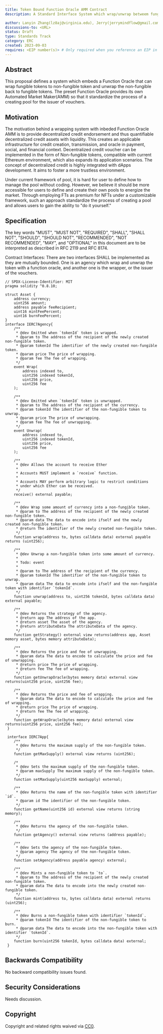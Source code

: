 ```yaml
---
title: Token Bound Function Oracle AMM Contract
description: A Standard Interface System which wrap/unwrap betweem fungible tokens and non-fungible token based on an inbeded Function Oracle AMM to achieve decentralized credit endorsement.

author: Lanyin Zhang(lz8aj@virginia.edu), Jerry(jerrymindflow@gmail.com), FirstName (@GitHubUsername) and GitHubUsername (@GitHubUsername)>
discussions-to: <URL>
status: Draft
type: Standards Track
category: ERC
created: 2023-09-03
requires: <EIP number(s)> # Only required when you reference an EIP in the `Specification` section. Otherwise, remove this field.
---
```



## Abstract

This proposal defines a system which embeds a Function Oracle that can wrap fungible tokens to non-fungible token and unwrap the non-fungible back to fungible tokens. The preset Function Oracle provides its own Automated Market Maker(AMM) so that it standardize the process of a creating pool for the issuer of vouchers.

## Motivation

The motivation behind a wrapping system with inbeded Function Oracle AMM is to provide decentralized credit endorsement and thus quantifiable decentralized credit assets with liquidity. This creates an applicable infrastructure for credit creation, transmission, and oracle in payment, social, and financial context. Decentralized credit voucher can be implemented in the form of Non-fungible tokens, compatible with current Ethereum environment, which also expands its application scenarios. The concept of decentralized credit is highly integrated with dApps development. It aims to foster a more trustless environment. 

Under current framework of pool, it is hard for user to define how to manage the pool without coding. However, we believe it should be more accessible for users to define and create their own pools to energize the market. Through employing FTs as premium for NFTs under a customizable framework, such an approach standardize the process of creating a pool and allows users to gain the ability to "do it yourself."


## Specification

The key words "MUST", "MUST NOT", "REQUIRED", "SHALL", "SHALL NOT", "SHOULD", "SHOULD NOT", "RECOMMENDED", "NOT RECOMMENDED", "MAY", and "OPTIONAL" in this document are to be interpreted as described in RFC 2119 and RFC 8174.

Contract Interfaces: 
There are two interfaces SHALL be implemented as they are mutually bounded. One is an agency which wrap and unwrap the token with a function oracle, and another one is the wrapper, or the issuer of the vouchers.

```
// SPDX-License-Identifier: MIT
pragma solidity ^0.8.10;

struct Asset {
    address currency;
    uint256 amount;
    address payable feeRecipient;
    uint16 mintFeePercent;
    uint16 burnFeePercent;
}
interface IERC7Agency{
    /**
     * @dev Emitted when `tokenId` token is wrapped.
     * @param to The address of the recipient of the newly created non-fungible token.
     * @param tokenId The identifier of the newly created non-fungible token.
     * @param price The price of wrapping.
     * @param fee The fee of wrapping.
     */
    event Wrap(
        address indexed to,
        uint256 indexed tokenId,
        uint256 price,
        uint256 fee
    );

    /**
     * @dev Emitted when `tokenId` token is unwrapped.
     * @param to The address of the recipient of the currency.
     * @param tokenId The identifier of the non-fungible token to unwrap.
     * @param price The price of unwrapping.
     * @param fee The fee of unwrapping.
     */
    event Unwrap(
        address indexed to,
        uint256 indexed tokenId,
        uint256 price,
        uint256 fee
    );

    /**
     * @dev Allows the account to receive Ether
     *
     * Accounts MUST implement a `receive` function.
     *
     * Accounts MAY perform arbitrary logic to restrict conditions
     * under which Ether can be received.
     */
    receive() external payable;

    /**
     * @dev Wrap some amount of currency into a non-fungible token.
     * @param to The address of the recipient of the newly created non-fungible token.
     * @param data The data to encode into ifself and the newly created non-fungible token.
     * @return The identifier of the newly created non-fungible token.
     */
    function wrap(address to, bytes calldata data) external payable returns (uint256);

    /**
     * @dev Unwrap a non-fungible token into some amount of currency.
     *
     * Todo: event
     *
     * @param to The address of the recipient of the currency.
     * @param tokenId The identifier of the non-fungible token to unwrap.
     * @param data The data to encode into ifself and the non-fungible token with identifier `tokenId`.
     */
    function unwrap(address to, uint256 tokenId, bytes calldata data) external payable;

    /**
     * @dev Returns the strategy of the agency.
     * @return app The address of the app.
     * @return asset The asset of the agency.
     * @return attributeData The attributeData of the agency.
     */
    function getStrategy() external view returns(address app, Asset memory asset, bytes memory attributeData);

    /**
     * @dev Returns the price and fee of unwrapping.
     * @param data The data to encode to calculate the price and fee of unwrapping.
     * @return price The price of wrapping.
     * @return fee The fee of wrapping.
     */
    function getUnwrapOracle(bytes memory data) external view returns(uint256 price, uint256 fee);

    /**
     * @dev Returns the price and fee of wrapping.
     * @param data The data to encode to calculate the price and fee of wrapping.
     * @return price The price of wrapping.
     * @return fee The fee of wrapping.
     */
    function getWrapOracle(bytes memory data) external view returns(uint256 price, uint256 fee);
 }
 ```


``` 
 interface IERC7App{
    /**
     * @dev Returns the maximum supply of the non-fungible token.
     */
    function getMaxSupply() external view returns (uint256);

    /*
     * @dev Sets the maximum supply of the non-fungible token.
     * @param maxSupply The maximum supply of the non-fungible token.
     */
    function setMaxSupply(uint256 maxSupply) external;

    /**
     * @dev Returns the name of the non-fungible token with identifier `id`.
     * @param id The identifier of the non-fungible token.
     */
    function getName(uint256 id) external view returns (string memory);

    /**
     * @dev Returns the agency of the non-fungible token.
     */
    function getAgency() external view returns (address payable);

    /**
     * @dev Sets the agency of the non-fungible token.
     * @param agency The agency of the non-fungible token.
     */
    function setAgency(address payable agency) external;

    /**
     * @dev Mints a non-fungible token to `to`.
     * @param to The address of the recipient of the newly created non-fungible token.
     * @param data The data to encode into the newly created non-fungible token.
     */
    function mint(address to, bytes calldata data) external returns (uint256);

    /**
     * @dev Burns a non-fungible token with identifier `tokenId`.
     * @param tokenId The identifier of the non-fungible token to burn.
     * @param data The data to encode into the non-fungible token with identifier `tokenId`.
     */
    function burn(uint256 tokenId, bytes calldata data) external;
 }
```


## Backwards Compatibility

<!--

  This section is optional.

  All EIPs that introduce backwards incompatibilities must include a section describing these incompatibilities and their severity. The EIP must explain how the author proposes to deal with these incompatibilities. EIP submissions without a sufficient backwards compatibility treatise may be rejected outright.

  The current placeholder is acceptable for a draft.

  TODO: Remove this comment before submitting
-->

No backward compatibility issues found.



## Security Considerations

<!--
  All EIPs must contain a section that discusses the security implications/considerations relevant to the proposed change. Include information that might be important for security discussions, surfaces risks and can be used throughout the life cycle of the proposal. For example, include security-relevant design decisions, concerns, important discussions, implementation-specific guidance and pitfalls, an outline of threats and risks and how they are being addressed. EIP submissions missing the "Security Considerations" section will be rejected. An EIP cannot proceed to status "Final" without a Security Considerations discussion deemed sufficient by the reviewers.

  The current placeholder is acceptable for a draft.

  TODO: Remove this comment before submitting
-->

Needs discussion.

## Copyright

Copyright and related rights waived via [CC0](../LICENSE.md).
